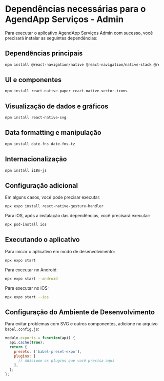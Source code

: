 # Dependências necessárias para o AgendApp Serviços - Admin

Para executar o aplicativo AgendApp Serviços Admin com sucesso, você precisará instalar as seguintes dependências:

## Dependências principais

```bash
npm install @react-navigation/native @react-navigation/native-stack @react-navigation/bottom-tabs react-native-screens react-native-safe-area-context axios @react-native-async-storage/async-storage
```

## UI e componentes

```bash
npm install react-native-paper react-native-vector-icons
```

## Visualização de dados e gráficos

```bash
npm install react-native-svg
```

## Data formatting e manipulação

```bash
npm install date-fns date-fns-tz
```

## Internacionalização

```bash
npm install i18n-js
```

## Configuração adicional

Em alguns casos, você pode precisar executar:

```bash
npx expo install react-native-gesture-handler
```

Para iOS, após a instalação das dependências, você precisará executar:

```bash
npx pod-install ios
```

## Executando o aplicativo

Para iniciar o aplicativo em modo de desenvolvimento:

```bash
npx expo start
```

Para executar no Android:

```bash
npx expo start --android
```

Para executar no iOS:

```bash
npx expo start --ios
```

## Configuração do Ambiente de Desenvolvimento

Para evitar problemas com SVG e outros componentes, adicione no arquivo `babel.config.js`:

```javascript
module.exports = function(api) {
  api.cache(true);
  return {
    presets: ['babel-preset-expo'],
    plugins: [
      // Adicione os plugins que você precisa aqui
    ],
  };
};
```